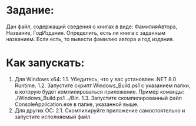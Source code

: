 # Задание:
Дан файл, содержащий сведения о книгах в виде: ФамилияАвтора, Название, ГодИздания. Определить, есть ли книга с заданным названием. Если есть, то вывести фамилию автора и год издания.

# Как запускать:
1. Для Windows x64:
  1.1. Убедитесь, что у вас установлен .NET 8.0 Runtime.
1.2. Запустите скрипт Windows_Build.ps1 с указанием папки, в которую будет компилироваться приложение. Пример команды: ./Windows_Build.ps1 ../Bin.
1.3. Запустите скомпилированный файл ConsoleApplication.exe в папке, указанной выше.
2. Для других ОС:
2.1. Скомпилируйте приложение самостоятельно и запустите исполняемый файл.
